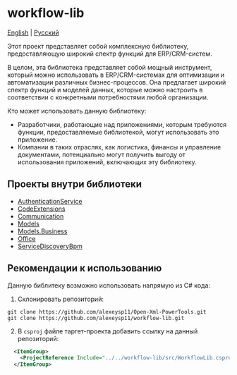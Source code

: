 # workflow-lib 

[English](README.md) | [Русский](README.ru.md)

Этот проект представляет собой комплексную библиотеку, предоставляющую широкий спектр функций для ERP/CRM-систем.

В целом, эта библиотека представляет собой мощный инструмент, который можно использовать в ERP/CRM-системах для оптимизации и автоматизации различных бизнес-процессов.
Она предлагает широкий спектр функций и моделей данных, которые можно настроить в соответствии с конкретными потребностями любой организации.

Кто может использовать данную библиотеку:
- Разработчики, работающие над приложениями, которым требуются функции, предоставляемые библиотекой, могут использовать это приложение.
- Компании в таких отраслях, как логистика, финансы и управление документами, потенциально могут получить выгоду от использования приложений, включающих эту библиотеку.

## Проекты внутри библиотеки

- [AuthenticationService](src/AuthenticationService/README.ru.md)
- [CodeExtensions](src/CodeExtensions/README.ru.md)
- [Communication](src/Communication/README.ru.md)
- [Models](src/Models/README.ru.md)
- [Models.Business](src/Models.Business/README.ru.md)
- [Office](src/Office/README.ru.md)
- [ServiceDiscoveryBpm](src/ServiceDiscoveryBpm/README.ru.md)

## Рекомендации к использованию 

Данную библитеку возможно использовать напрямую из C# кода: 

1. Склонировать репозиторий: 
```
git clone https://github.com/alexeysp11/Open-Xml-PowerTools.git 
git clone https://github.com/alexeysp11/workflow-lib.git
```

2. В `csproj` файле таргет-проекта добавить ссылку на данный репозиторий: 
```XML
  <ItemGroup>
    <ProjectReference Include="../../workflow-lib/src/WorkflowLib.csproj" />
  </ItemGroup>
```
